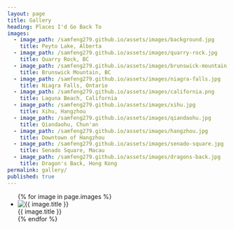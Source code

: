 ```yaml
---
layout: page
title: Gallery
heading: Places I'd Go Back To
images:
  - image_path: /samfeng279.github.io/assets/images/background.jpg
    title: Peyto Lake, Alberta
  - image_path: /samfeng279.github.io/assets/images/quarry-rock.jpg
    title: Quarry Rock, BC
  - image_path: /samfeng279.github.io/assets/images/brunswick-mountain.jpg
    title: Brunswick Mountain, BC
  - image_path: /samfeng279.github.io/assets/images/niagra-falls.jpg
    title: Niagra Falls, Ontario
  - image_path: /samfeng279.github.io/assets/images/california.png
    title: Laguna Beach, California
  - image_path: /samfeng279.github.io/assets/images/xihu.jpg
    title: Xihu, Hangzhou
  - image_path: /samfeng279.github.io/assets/images/qiandaohu.jpg
    title: Qiandaohu, Chun'an
  - image_path: /samfeng279.github.io/assets/images/hangzhou.jpg
    title: Downtown of Hangzhou
  - image_path: /samfeng279.github.io/assets/images/senado-square.jpg
    title: Senado Square, Macau
  - image_path: /samfeng279.github.io/assets/images/dragons-back.jpg
    title: Dragon's Back, Hong Kong
permalink: gallery/
published: true
---
```


<ul class="photo-gallery">
    {% for image in page.images %}
        <a class="picture" data-toggle="modal"><li>
            <img src="{{ image.image_path }}" alt="{{ image.title }}"/>
            <div class="overlay">
                <div class="text">{{ image.title }}</div>
            </div>
        </li></a>
    {% endfor %}
</ul>

